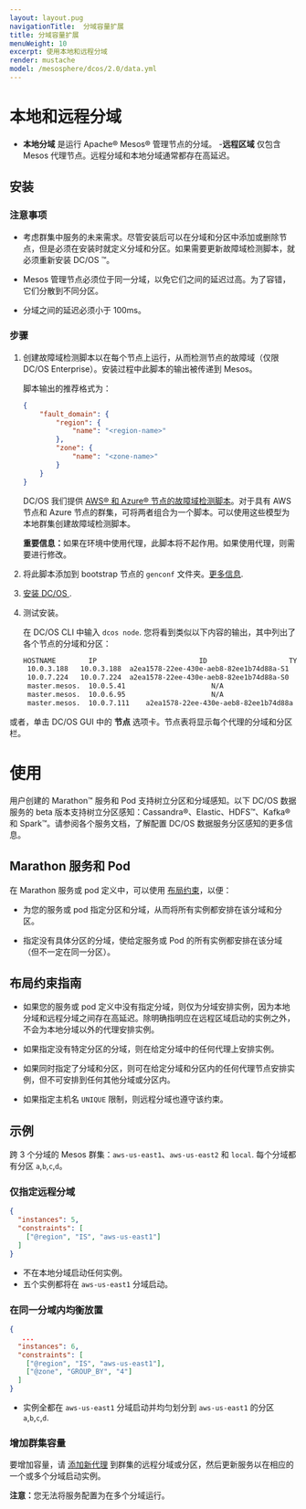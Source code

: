 ```yaml
---
layout: layout.pug
navigationTitle:  分域容量扩展
title: 分域容量扩展
menuWeight: 10
excerpt: 使用本地和远程分域
render: mustache
model: /mesosphere/dcos/2.0/data.yml
---
```


# 本地和远程分域

- **本地分域** 是运行 Apache&reg; Mesos&reg; 管理节点的分域。
-**远程区域** 仅包含 Mesos 代理节点。远程分域和本地分域通常都存在高延迟。


## 安装

### 注意事项

- 考虑群集中服务的未来需求。尽管安装后可以在分域和分区中添加或删除节点，但是必须在安装时就定义分域和分区。如果需要更新故障域检测脚本，就必须重新安装 DC/OS &trade;。

- Mesos 管理节点必须位于同一分域，以免它们之间的延迟过高。为了容错，它们分散到不同分区。

- 分域之间的延迟必须小于 100ms。

### 步骤

1. 创建故障域检测脚本以在每个节点上运行，从而检测节点的故障域（仅限 DC/OS Enterprise）。安装过程中此脚本的输出被传递到 Mesos。

    脚本输出的推荐格式为：

    ```json
    {
        "fault_domain": {
            "region": {
                "name": "<region-name>"
            },
            "zone": {
                "name": "<zone-name>"
            }
        }
    }
    ```

    DC/OS 我们提供 [AWS&reg; 和 Azure&reg; 节点的故障域检测脚本](https://github.com/dcos/dcos/tree/master/gen/fault-domain-detect)。对于具有 AWS 节点和 Azure 节点的群集，可将两者组合为一个脚本。可以使用这些模型为本地群集创建故障域检测脚本。

    <p class="message--important"><strong>重要信息：</strong>如果在环境中使用代理，此脚本将不起作用。如果使用代理，则需要进行修改。</p>

1. 将此脚本添加到 bootstrap 节点的 `genconf` 文件夹。[更多信息](/mesosphere/dcos/cn/2.0/installing/production/deploying-dcos/installation/#create-a-fault-domain-detection-script).

1. [安装 DC/OS ](/mesosphere/dcos/cn/2.0/installing/production/deploying-dcos/installation/#create-a-fault-domain-detection-script).

1. 测试安装。

   在 DC/OS  CLI 中输入 `dcos node`. 您将看到类似以下内容的输出，其中列出了各个节点的分域和分区：

   ```bash
   HOSTNAME        IP                         ID                    TYPE               REGION      ZONE     
  	10.0.3.188   10.0.3.188  a2ea1578-22ee-430e-aeb8-82ee1b74d88a-S1  agent            us-east-1  us-east-1a  
  	10.0.7.224   10.0.7.224  a2ea1578-22ee-430e-aeb8-82ee1b74d88a-S0  agent            us-east-1  us-east-1b  
	master.mesos.  10.0.5.41                     N/A                    master              N/A         N/A     
	master.mesos.  10.0.6.95                     N/A                    master           us-east-1  us-east-1b      
	master.mesos.  10.0.7.111    a2ea1578-22ee-430e-aeb8-82ee1b74d88a   master (leader)  us-east-1  us-east-1c
	```

或者，单击 DC/OS  GUI 中的 **节点** 选项卡。节点表将显示每个代理的分域和分区栏。

# 使用

用户创建的 Marathon&trade; 服务和 Pod 支持树立分区和分域感知。以下 DC/OS 数据服务的 beta 版本支持树立分区感知：Cassandra&reg;、Elastic、HDFS&trade;、Kafka&reg; 和 Spark&trade;。请参阅各个服务文档，了解配置 DC/OS 数据服务分区感知的更多信息。


## Marathon 服务和 Pod

在 Marathon 服务或 pod 定义中，可以使用 [布局约束](/mesosphere/dcos/cn/2.0/deploying-services/marathon-constraints/)，以便：

- 为您的服务或 pod 指定分区和分域，从而将所有实例都安排在该分域和分区。

- 指定没有具体分区的分域，使给定服务或 Pod 的所有实例都安排在该分域（但不一定在同一分区）。

## 布局约束指南

- 如果您的服务或 pod 定义中没有指定分域，则仅为分域安排实例，因为本地分域和远程分域之间存在高延迟。除明确指明应在远程区域启动的实例之外，不会为本地分域以外的代理安排实例。

- 如果指定没有特定分区的分域，则在给定分域中的任何代理上安排实例。

- 如果同时指定了分域和分区，则可在给定分域和分区内的任何代理节点安排实例，但不可安排到任何其他分域或分区内。

- 如果指定主机名 `UNIQUE` 限制，则远程分域也遵守该约束。

## 示例

跨 3 个分域的 Mesos 群集：`aws-us-east1`、`aws-us-east2` 和 `local`. 每个分域都有分区 `a`,`b`,`c`,`d`。

### 仅指定远程分域

```json
{
  "instances": 5,
  "constraints": [
    ["@region", "IS", "aws-us-east1"]
  ]
}
```

- 不在本地分域启动任何实例。
- 五个实例都将在 `aws-us-east1` 分域启动。

### 在同一分域内均衡放置

```json
{
   ...
  "instances": 6,
  "constraints": [
    ["@region", "IS", "aws-us-east1"],
    ["@zone", "GROUP_BY", "4"]
  ]
}
```

- 实例全都在 `aws-us-east1` 分域启动并均匀划分到 `aws-us-east1` 的分区 `a`,`b`,`c`,`d`.

### 增加群集容量

要增加容量，请 [添加新代理](/mesosphere/dcos/cn/2.0/administering-clusters/add-a-node/) 到群集的远程分域或分区，然后更新服务以在相应的一个或多个分域启动实例。

<p class="message--note"><strong>注意：</strong>您无法将服务配置为在多个分域运行。</p>
